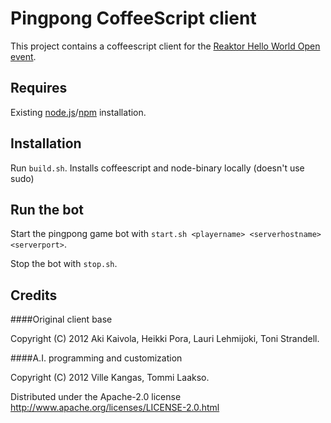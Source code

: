 # Pingpong CoffeeScript client

This project contains a coffeescript client for the [Reaktor Hello World Open event](http://helloworldopen.fi/).

## Requires

Existing [node.js](http://nodejs.org)/[npm](https://npmjs.org/) installation.

## Installation

Run `build.sh`. Installs coffeescript and node-binary locally (doesn't use sudo)

## Run the bot

Start the pingpong game bot with `start.sh <playername> <serverhostname> <serverport>`.

Stop the bot with `stop.sh`.

## Credits

####Original client base 

Copyright (C) 2012 Aki Kaivola, Heikki Pora, Lauri Lehmijoki, Toni Strandell.

####A.I. programming and customization

Copyright (C) 2012 Ville Kangas, Tommi Laakso.

Distributed under the Apache-2.0 license http://www.apache.org/licenses/LICENSE-2.0.html